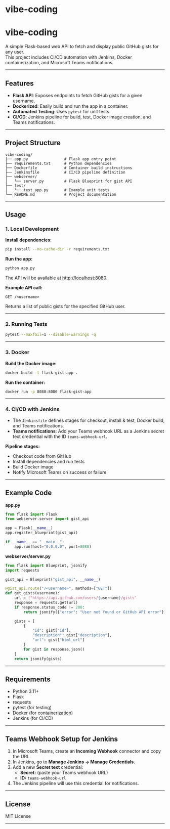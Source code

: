 # vibe-coding

# vibe-coding

A simple Flask-based web API to fetch and display public GitHub gists for any user.  
This project includes CI/CD automation with Jenkins, Docker containerization, and Microsoft Teams notifications.

---

## Features

- **Flask API**: Exposes endpoints to fetch GitHub gists for a given username.
- **Dockerized**: Easily build and run the app in a container.
- **Automated Testing**: Uses `pytest` for unit tests.
- **CI/CD**: Jenkins pipeline for build, test, Docker image creation, and Teams notifications.

---

## Project Structure

```
vibe-coding/
├── app.py                # Flask app entry point
├── requirements.txt      # Python dependencies
├── Dockerfile            # Container build instructions
├── Jenkinsfile           # CI/CD pipeline definition
├── webserver/
│   └── server.py         # Flask Blueprint for gist API
├── test/
│   └── test_app.py       # Example unit tests
└── README.md             # Project documentation
```

---

## Usage

### 1. Local Development

**Install dependencies:**
```sh
pip install --no-cache-dir -r requirements.txt
```

**Run the app:**
```sh
python app.py
```
The API will be available at [http://localhost:8080](http://localhost:8080).

**Example API call:**
```
GET /<username>
```
Returns a list of public gists for the specified GitHub user.

---

### 2. Running Tests

```sh
pytest --maxfail=1 --disable-warnings -q
```

---

### 3. Docker

**Build the Docker image:**
```sh
docker build -t flask-gist-app .
```

**Run the container:**
```sh
docker run -p 8080:8080 flask-gist-app
```

---

### 4. CI/CD with Jenkins

- The `Jenkinsfile` defines stages for checkout, install & test, Docker build, and Teams notifications.
- **Teams notifications**: Add your Teams webhook URL as a Jenkins secret text credential with the ID `teams-webhook-url`.

**Pipeline stages:**
- Checkout code from GitHub
- Install dependencies and run tests
- Build Docker image
- Notify Microsoft Teams on success or failure

---

## Example Code

**app.py**
```python
from flask import Flask
from webserver.server import gist_api

app = Flask(__name__)
app.register_blueprint(gist_api)

if __name__ == "__main__":
    app.run(host="0.0.0.0", port=8080)
```

**webserver/server.py**
```python
from flask import Blueprint, jsonify
import requests

gist_api = Blueprint("gist_api", __name__)

@gist_api.route("/<username>", methods=["GET"])
def get_gists(username):
    url = f"https://api.github.com/users/{username}/gists"
    response = requests.get(url)
    if response.status_code != 200:
        return jsonify({"error": "User not found or GitHub API error"}), 404

    gists = [
        {
            "id": gist["id"],
            "description": gist["description"],
            "url": gist["html_url"]
        }
        for gist in response.json()
    ]
    return jsonify(gists)
```

---

## Requirements

- Python 3.11+
- Flask
- requests
- pytest (for testing)
- Docker (for containerization)
- Jenkins (for CI/CD)

---

## Teams Webhook Setup for Jenkins

1. In Microsoft Teams, create an **Incoming Webhook** connector and copy the URL.
2. In Jenkins, go to **Manage Jenkins → Manage Credentials**.
3. Add a new **Secret text** credential:
   - **Secret:** (paste your Teams webhook URL)
   - **ID:** `teams-webhook-url`
4. The Jenkins pipeline will use this credential for notifications.

---

## License

MIT License

---